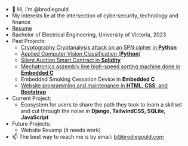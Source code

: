 - 👋 Hi, I’m @brodiegould
- My interests lie at the intersection of cybersecurity, technology and finance
- [Resume](https://github.com/brodiegould/brodiegould-website/blob/main/docs/resume.pdf)
- Bachelor of Electrical Engineering, University of Victoria, 2023
- Past Projects:
  - [Cryptography Cryptanalysis attack on an SPN cipher in **Python**](https://github.com/brodiegould/Applied-Cryptography-Differential-Cryptanalysis)
  - [Applied Computer Vision Classification (**Python**)](https://github.com/brodiegould/Computer-Vision-Methods-for-Object-Detection-in-Noisy-Environments)
  - [Silent Auction Smart Contract in **Solidity**](https://github.com/brodiegould/Blind-Auction-Smart-Contract)
  - [Mechatronics assembly line high-speed sorting machine done in **Embedded C**](https://github.com/brodiegould/Embedded-Sorting-Project)
  - Embedded Smoking Cessation Device in **Embedded C**
  - [Website programming and maintenance in **HTML**, **CSS**, and **Bootstrap**](https://github.com/brodiegould/brodiegould-website)
- Current Project:
  - Ecosystem for users to share the path they took to learn a skillset and cut through the noise in **Django, TailwindCSS, SQLite, JavaScript** 
- Future Projects: 
  - Website Revamp (it needs work)
- 📫 The best way to reach me is by email: b@brodiegould.com
